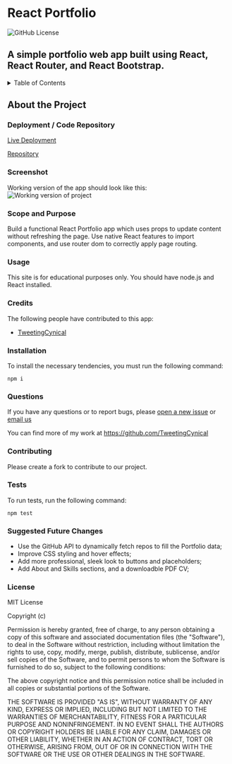 # React Portfolio
  
![GitHub License](https://img.shields.io/badge/license-MIT-green.svg)
  
## A simple portfolio web app built using React, React Router, and React Bootstrap.
  
<!-- TABLE OF CONTENTS -->
  <details>
    <summary>Table of Contents</summary>
    <ol>
          <li><a href="#about-the-project">About The Project</a></li>
          <li><a href="#deployment">Deployment / Code Repository</a></li>
          <li><a href="#screenshot">Screenshot</a></li>
          <li><a href="#scope-and-purpose">Scope and Purpose</a></li>
          <li><a href="#usage">Usage</a></li>
          <li><a href="#credits">Credits</a></li>
          <li><a href="#installation">Installation</a></li>
          <li><a href="#questions">Questions</a></li>
          <li><a href="#contributions">Contributions</a></li>
          <li><a href="#tests">Tests</a></li>
          <li><a href="#suggested-future-changes">Suggested Future Changes</a></li>
          <li><a href="#license">License</a></li>
        </ol>
  </details>

  <!-- About the Project -->
  
## About the Project
  
### Deployment / Code Repository
  
[Live Deployment](https://TweetingCynical.github.io/react-portfolio/)
  
[Repository](https://github.com/TweetingCynical/react-portfolio)
  
### Screenshot

Working version of the app should look like this:
<img src="../assets/screenshot.png" alt="Working version of project" style="max-width: 800px;">
  
### Scope and Purpose
  
Build a functional React Portfolio app which uses props to update content without refreshing the page. Use native React features to import components, and use router dom to correctly apply page routing.
  
### Usage
  
This site is for educational purposes only. You should have node.js and React installed.
  
### Credits
  
The following people have contributed to this app:
- [TweetingCynical](https://github.com/TweetingCynical)
  
### Installation
  
To install the necessary tendencies, you must run the following command:
  
```
npm i
```
  
### Questions
  
If you have any questions or to report bugs, please [open a new issue](https://github.com/TweetingCynical/react-portfolio/issues/new) or [email us](mailto:jon@exce-ed.com?subject=react-portfolio)
  
You can find more of my work at https://github.com/TweetingCynical
  
### Contributing
  
Please create a fork to contribute to our project.
  
### Tests
  
To run tests, run the following command:
  
```
npm test
```
  
### Suggested Future Changes
  
* Use the GitHub API to dynamically fetch repos to fill the Portfolio data;
* Improve CSS styling and hover effects;
* Add more professional, sleek look to buttons and placeholders;
* Add About and Skills sections, and a downloadble PDF CV;
  
### License
  
MIT License

Copyright (c)

Permission is hereby granted, free of charge, to any person obtaining a copy
of this software and associated documentation files (the "Software"), to deal
in the Software without restriction, including without limitation the rights
to use, copy, modify, merge, publish, distribute, sublicense, and/or sell
copies of the Software, and to permit persons to whom the Software is
furnished to do so, subject to the following conditions:

The above copyright notice and this permission notice shall be included in all
copies or substantial portions of the Software.

THE SOFTWARE IS PROVIDED "AS IS", WITHOUT WARRANTY OF ANY KIND, EXPRESS OR
IMPLIED, INCLUDING BUT NOT LIMITED TO THE WARRANTIES OF MERCHANTABILITY,
FITNESS FOR A PARTICULAR PURPOSE AND NONINFRINGEMENT. IN NO EVENT SHALL THE
AUTHORS OR COPYRIGHT HOLDERS BE LIABLE FOR ANY CLAIM, DAMAGES OR OTHER
LIABILITY, WHETHER IN AN ACTION OF CONTRACT, TORT OR OTHERWISE, ARISING FROM,
OUT OF OR IN CONNECTION WITH THE SOFTWARE OR THE USE OR OTHER DEALINGS IN THE
SOFTWARE.
